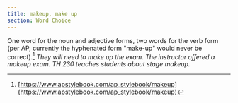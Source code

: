 ```yaml
---
title: makeup, make up
section: Word Choice
---
```

One word for the noun and adjective forms, two words for the verb form (per AP, currently the hyphenated form "make-up" would never be correct).[^1] _They will need to make up the exam. The instructor offered a makeup exam. TH 230 teaches students about stage makeup._

[^1]: [https://www.apstylebook.com/ap_stylebook/makeup](https://www.apstylebook.com/ap_stylebook/makeup)